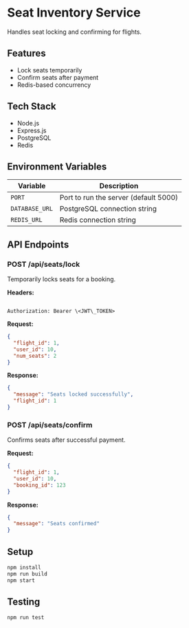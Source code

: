 # Seat Inventory Service

Handles seat locking and confirming for flights.

## Features

- Lock seats temporarily
- Confirm seats after payment
- Redis-based concurrency

## Tech Stack

- Node.js
- Express.js
- PostgreSQL
- Redis

## Environment Variables

| Variable       | Description                          |
|----------------|--------------------------------------|
| `PORT`         | Port to run the server (default 5000)|
| `DATABASE_URL` | PostgreSQL connection string         |
| `REDIS_URL`    | Redis connection string              |

## API Endpoints

### POST /api/seats/lock

Temporarily locks seats for a booking.

**Headers:**
````

Authorization: Bearer \<JWT\_TOKEN>

````

**Request:**
```json
{
  "flight_id": 1,
  "user_id": 10,
  "num_seats": 2
}
````

**Response:**

```json
{
  "message": "Seats locked successfully",
  "flight_id": 1
}
```

### POST /api/seats/confirm

Confirms seats after successful payment.

**Request:**

```json
{
  "flight_id": 1,
  "user_id": 10,
  "booking_id": 123
}
```

**Response:**

```json
{
  "message": "Seats confirmed"
}
```

## Setup

```bash
npm install
npm run build
npm start
```

## Testing

```bash
npm run test
```

````